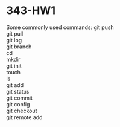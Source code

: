 # 343-HW1

Some commonly used commands:
  git push\
  git pull\
  git log\
  git branch\
  cd\
  mkdir\
  git init\
  touch\
  ls\
  git add\
  git status\
  git commit\
  git config\
  git checkout\
  git remote add

